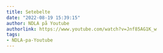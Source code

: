 ```yaml
---
title: Setebelte
date: "2022-08-19 15:39:15"
author: NDLA på Youtube
authorlink: https://www.youtube.com/watch?v=Jnf85AG1K_w
tags:
- NDLA-pa-Youtube
---
```

